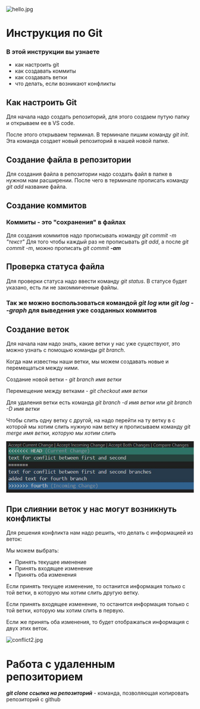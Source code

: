 ![hello.jpg](hello.jpg)
# Инструкция по Git
### В этой инструкции вы узнаете
* как настроить git
* как создавать коммиты
* как создавать ветки
* что делать, если возникают конфликты

## Как настроить Git

Для начала надо создать репозиторий,
для этого создаем путую папку и открываем ее в VS code.

После этого открываем терминал.
В терминале пишим команду *git init*.
Эта команда создает новый репозиторий в нашей новой папке.
## Создание файла в репозитории
Для создания файла в репозитории надо создать файл в папке в нужном нам расширении. После чего в терминале прописать команду *git add* название файла.

## Создание коммитов
### Коммиты - это "сохранения" в файлах
Для создания коммитов надо прописывать команду *git commit -m "текст"*
Для того чтобы каждый раз не прописывать *git add*, а после *git commit -m*, можно прописать *git commit **-am***

## Проверка статуса файла
Для проверки статуса надо ввести команду *git status*.
В статусе будет указано, есть ли не закоммиченные файлы.

### Так же можно воспользоваться командой *git log* или *git log --graph* для выведения уже созданных коммитов
## Создание веток
Для начала нам надо знать, какие ветки у нас уже существуют, это можно узнать с помощью команды *git branch*.

Когда нам известны наши ветки, мы можем создавать новые и перемещаться между ними.

Создание новой ветки - *git branch имя ветки*

Перемещение между ветками - *git checkout имя ветки*

Для удаления ветки есть команда *git branch -d имя ветки* или *git branch -D имя ветки*

Чтобы слить одну ветку с другой, на надо перейти на ту ветку в с которой мы хотим слить нужную нам ветку и прописываем команду *git merge имя ветки, которую мы хотим слить*

![conflict.jpg](conflict.jpg)
## При слиянии веток у нас могут возникнуть конфликты
Для решения конфликта нам надо решить, что делать с информацией из веток:

Мы можем выбрать:
* Принять текущее именение
* Принять входящее изменение
* Принять оба изменения

Если принять текущее изменение, то останится информация только с той ветки, в которую мы хотим слить другую ветку.

Если принять входящее изменение, то останится информация только с той ветки, которую мы хотим слить в первую.

Если же принять оба изменения, то будет отображаться информация с двух этих веток.


![conflict2.jpg](conflict2.jpg)

# Работа с удаленным репозиторием

***git clone ссылка на репозиторий*** - команда, позволяющая копировать репозиторий с github
